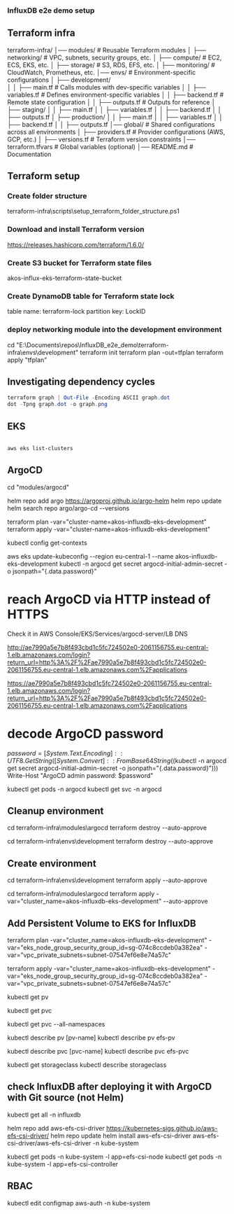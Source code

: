 ### InfluxDB e2e demo setup

## Terraform infra
terraform-infra/
│── modules/                 # Reusable Terraform modules
│   ├── networking/          # VPC, subnets, security groups, etc.
│   ├── compute/             # EC2, ECS, EKS, etc.
│   ├── storage/             # S3, RDS, EFS, etc.
│   ├── monitoring/          # CloudWatch, Prometheus, etc.
│── envs/                    # Environment-specific configurations
│   ├── development/         
│   │   ├── main.tf          # Calls modules with dev-specific variables
│   │   ├── variables.tf     # Defines environment-specific variables
│   │   ├── backend.tf       # Remote state configuration
│   │   ├── outputs.tf       # Outputs for reference
│   ├── staging/
│   │   ├── main.tf
│   │   ├── variables.tf
│   │   ├── backend.tf
│   │   ├── outputs.tf
│   ├── production/
│   │   ├── main.tf
│   │   ├── variables.tf
│   │   ├── backend.tf
│   │   ├── outputs.tf
│── global/                  # Shared configurations across all environments
│   ├── providers.tf         # Provider configurations (AWS, GCP, etc.)
│   ├── versions.tf          # Terraform version constraints
│── terraform.tfvars         # Global variables (optional)
│── README.md                # Documentation


## Terraform setup

### Create folder structure
terraform-infra\scripts\setup_terraform_folder_structure.ps1

### Download and install Terraform version
https://releases.hashicorp.com/terraform/1.6.0/

### Create S3 bucket for Terraform state files
akos-influx-eks-terraform-state-bucket

### Create DynamoDB table for Terraform state lock
table name: terraform-lock
partition key: LockID

### deploy networking module into the development environment
cd "E:\Documents\repos\InfluxDB_e2e_demo\terraform-infra\envs\development"
terraform init
terraform plan -out=tfplan
terraform apply "tfplan"

## Investigating dependency cycles

```powershell
terraform graph | Out-File -Encoding ASCII graph.dot
dot -Tpng graph.dot -o graph.png
```

## EKS
``` bash

aws eks list-clusters
```

## ArgoCD
cd "modules/argocd"

helm repo add argo https://argoproj.github.io/argo-helm
helm repo update
helm search repo argo/argo-cd --versions

terraform plan -var="cluster-name=akos-influxdb-eks-development"
terraform apply -var="cluster-name=akos-influxdb-eks-development"

kubectl config get-contexts

aws eks update-kubeconfig --region eu-central-1 --name akos-influxdb-eks-development
kubectl -n argocd get secret argocd-initial-admin-secret -o jsonpath=\"{.data.password}\"

# reach ArgoCD via HTTP instead of HTTPS
Check it in AWS Console/EKS/Services/argocd-server/LB DNS

http://ae7990a5e7b8f493cbd1c5fc724502e0-2061156755.eu-central-1.elb.amazonaws.com/login?return_url=http%3A%2F%2Fae7990a5e7b8f493cbd1c5fc724502e0-2061156755.eu-central-1.elb.amazonaws.com%2Fapplications

https://ae7990a5e7b8f493cbd1c5fc724502e0-2061156755.eu-central-1.elb.amazonaws.com/login?return_url=http%3A%2F%2Fae7990a5e7b8f493cbd1c5fc724502e0-2061156755.eu-central-1.elb.amazonaws.com%2Fapplications

# decode ArgoCD password
$password = [System.Text.Encoding]::UTF8.GetString([System.Convert]::FromBase64String($(kubectl -n argocd get secret argocd-initial-admin-secret -o jsonpath="{.data.password}")))
Write-Host "ArgoCD admin password: $password"

kubectl get pods -n argocd
kubectl get svc -n argocd


## Cleanup environment
cd terraform-infra\modules\argocd
terraform destroy --auto-approve

cd terraform-infra\envs\development
terraform destroy --auto-approve

## Create environment
cd terraform-infra\envs\development
terraform apply --auto-approve

cd terraform-infra\modules\argocd
terraform apply -var="cluster_name=akos-influxdb-eks-development" --auto-approve

## Add Persistent Volume to EKS for InfluxDB

terraform plan -var="cluster_name=akos-influxdb-eks-development" -var="eks_node_group_security_group_id=sg-074c8ccdeb0a382ea" -var="vpc_private_subnets=subnet-07547ef6e8e74a57c"

terraform apply -var="cluster_name=akos-influxdb-eks-development" -var="eks_node_group_security_group_id=sg-074c8ccdeb0a382ea"  -var="vpc_private_subnets=subnet-07547ef6e8e74a57c"

kubectl get pv

kubectl get pvc

kubectl get pvc --all-namespaces

kubectl describe pv [pv-name]
kubectl describe pv efs-pv

kubectl describe pvc [pvc-name]
kubectl describe pvc efs-pvc

kubectl get storageclass
kubectl describe storageclass <storage-class-name>

## check InfluxDB after deploying it with ArgoCD with Git source (not Helm)
kubectl get all -n influxdb

helm repo add aws-efs-csi-driver https://kubernetes-sigs.github.io/aws-efs-csi-driver/
helm repo update
helm install aws-efs-csi-driver aws-efs-csi-driver/aws-efs-csi-driver -n kube-system

kubectl get pods -n kube-system -l app=efs-csi-node
kubectl get pods -n kube-system -l app=efs-csi-controller

## RBAC

kubectl edit configmap aws-auth -n kube-system